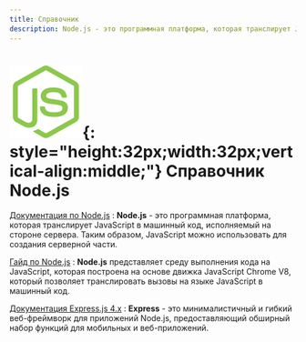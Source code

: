 ```yaml
---
title: Справочник
description: Node.js - это программная платформа, которая транслирует JavaScript в машинный код, исполняемый на стороне сервера
---
```


# ![Node.js](./nodejs.svg){: style="height:32px;width:32px;vertical-align:middle;"} Справочник Node.js

[Документация по Node.js](doc/index.md)
: **Node.js** - это программная платформа, которая транслирует JavaScript в машинный код, исполняемый на стороне сервера. Таким образом, JavaScript можно использовать для создания серверной части.

[Гайд по Node.js](guide/index.md)
: **Node.js** представляет среду выполнения кода на JavaScript, которая построена на основе движка JavaScript Chrome V8, который позволяет транслировать вызовы на языке JavaScript в машинный код.

[Документация Express.js 4.x](expressjs4/index.md)
: **Express** - это минималистичный и гибкий веб-фреймворк для приложений Node.js, предоставляющий обширный набор функций для мобильных и веб-приложений.
